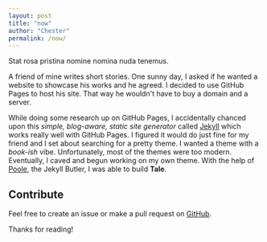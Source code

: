 ```yaml
---
layout: post
title: "now"
author: "Chester"
permalink: /now/
---
```


Stat rosa pristina nomine nomina nuda tenemus.

A friend of mine writes short stories. One sunny day, I asked if he wanted a website to showcase his works and he agreed. I decided to use GitHub Pages to host his site. That way he wouldn't have to buy a domain and a server.

While doing some research up on GitHub Pages, I accidentally chanced upon this _simple, blog-aware, static site generator_ called [Jekyll](https://jekyllrb.com/) which works really well with GitHub Pages. I figured it would do just fine for my friend and I set about searching for a pretty theme. I wanted a theme with a _book-ish_ vibe. Unfortunately, most of the themes were too modern. Eventually, I caved and begun working on my own theme. With the help of [Poole](https://github.com/poole/poole), the Jekyll Butler, I was able to build **Tale**.

## Contribute
Feel free to create an issue or make a pull request on [GitHub](https://github.com/chesterhow/tale).

Thanks for reading!

